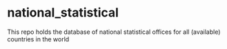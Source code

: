 # national_statistical
This repo holds the database of national statistical offices for all (available) countries in the world
